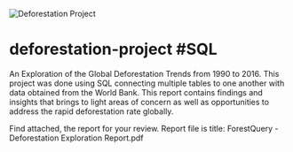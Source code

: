 ![Deforestation Project](https://github.com/nsikan-udoma/deforestation-project/blob/main/Deforestation%20Project.png)

# deforestation-project #SQL
An Exploration of the Global Deforestation Trends from 1990 to 2016. This project was done using SQL connecting multiple tables to one another with data obtained from the World Bank. This report contains findings and insights that brings to light areas of concern as well as opportunities to address the rapid deforestation rate globally.

Find attached, the report for your review. Report file is title: ForestQuery - Deforestation Exploration Report.pdf
